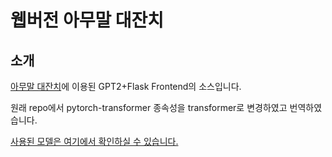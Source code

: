 # 웹버전 아무말 대잔치

## 소개

[아무말 대잔치](https://text.ksjit.com)에 이용된 GPT2+Flask Frontend의 소스입니다.

원래 repo에서 pytorch-transformer 종속성을 transformer로 변경하였고 번역하였습니다.

[사용된 모델은 여기에서 확인하실 수 있습니다.](https://github.com/ksjae/KoGPT2-large)

